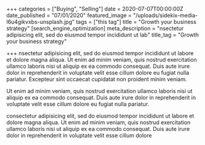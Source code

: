 +++
categories = ["Buying", "Selling"]
date = 2020-07-07T00:00:00Z
date_published = "07/01/2020"
featured_image = "/uploads/sidekix-media-l6u4gikvxbs-unsplash.jpg"
tags = ["this tag"]
title = "Growth your business strategy"
[search_engine_optimization]
meta_description = "nsectetur adipisicing elit, sed do eiusmod tempor incididunt ut lab"
title_tag = "Growth your business strategy"

+++
nsectetur adipisicing elit, sed do eiusmod tempor incididunt ut labore et dolore magna aliqua. Ut enim ad minim veniam, quis nostrud exercitation ullamco laboris nisi ut aliquip ex ea commodo consequat. Duis aute irure dolor in reprehenderit in voluptate velit esse cillum dolore eu fugiat nulla pariatur. Excepteur sint occaecat cupidatat non proident minim veniam.

Ut enim ad minim veniam, quis nostrud exercitation ullamco laboris nisi ut aliquip ex ea commodo consequat. Duis aute irure dolor in reprehenderit in voluptate velit esse cillum dolore eu fugiat nulla pariatur.

consectetur adipisicing elit, sed do eiusmod tempor incididunt ut labore et dolore magna aliqua. Ut enim ad minim veniam, quis nostrud exercitation ullamco laboris nisi ut aliquip ex ea commodo consequat. Duis aute irure dolor in reprehenderit in voluptate velit esse cillum dolore